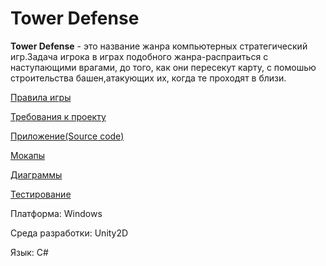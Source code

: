 # Tower Defense
**Tower Defense** - это название жанра компьютерных стратегический игр.Задача игрока в играх подобного жанра-распраиться с наступающими врагами, до того, как они пересекут карту, с помошью строительства башен,атакующих их, когда те проходят в близи.

[Правила игры](https://github.com/danila16030/Tower-defence/blob/master/Документация/Правила%20игры.md)

[Требования к проекту](https://github.com/danila16030/Tower-defence/blob/master/%D0%94%D0%BE%D0%BA%D1%83%D0%BC%D0%B5%D0%BD%D1%82%D0%B0%D1%86%D0%B8%D1%8F/%D0%A2%D1%80%D0%B5%D0%B1%D0%BE%D0%B2%D0%B0%D0%BD%D0%B8%D1%8F%20%D0%BA%20%D0%BF%D1%80%D0%BE%D0%B5%D0%BA%D1%82%D1%83.md)

[Приложение(Source code)](https://github.com/danila16030/Tower-defence/tree/master/TowerDefence/Assets/Scripts)

[Мокапы](https://github.com/danila16030/Tower-defence/tree/master/%D0%9C%D0%BE%D0%BA%D0%B0%D0%BF%D1%8B)

[Диаграммы](https://github.com/danila16030/Tower-defence/tree/master/%D0%94%D0%B8%D0%B0%D0%B3%D1%80%D0%B0%D0%BC%D0%BC%D1%8B)

[Тестирование](https://github.com/danila16030/Tower-defence/tree/master/%D0%A2%D0%B5%D1%81%D1%82%D0%B8%D1%80%D0%BE%D0%B2%D0%B0%D0%BD%D0%B8%D0%B5)

Платформа: Windows

Среда разработки: Unity2D

Язык: C#

